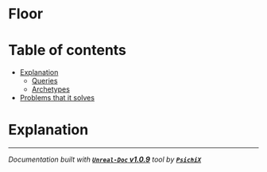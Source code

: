 # Floor

# Table of contents

- [Explanation](#explanation)
    - [Queries](#queries)
    - [Archetypes](#archetypes)
- [Problems that it solves](#problems-that-it-solves)

# Explanation
---
_Documentation built with [**`Unreal-Doc` v1.0.9**](https://github.com/PsichiX/unreal-doc) tool by [**`PsichiX`**](https://github.com/PsichiX)_